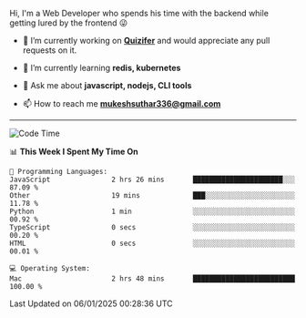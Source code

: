 Hi, I'm a Web Developer who spends his time with the backend while getting lured by the frontend 😜

- 🔭 I’m currently working on **[Quizifer](https://github.com/SutharMukesh/Quizifer/)** and would appreciate any pull requests on it.

- 🌱 I’m currently learning **redis, kubernetes**

- 💬 Ask me about **javascript, nodejs, CLI tools**

- 📫 How to reach me **mukeshsuthar336@gmail.com**

---
<!--START_SECTION:waka-->
![Code Time](http://img.shields.io/badge/Code%20Time-3%2C211%20hrs%208%20mins-blue)

📊 **This Week I Spent My Time On** 

```text
💬 Programming Languages: 
JavaScript               2 hrs 26 mins       ██████████████████████░░░   87.09 % 
Other                    19 mins             ███░░░░░░░░░░░░░░░░░░░░░░   11.78 % 
Python                   1 min               ░░░░░░░░░░░░░░░░░░░░░░░░░   00.92 % 
TypeScript               0 secs              ░░░░░░░░░░░░░░░░░░░░░░░░░   00.20 % 
HTML                     0 secs              ░░░░░░░░░░░░░░░░░░░░░░░░░   00.01 % 

💻 Operating System: 
Mac                      2 hrs 48 mins       █████████████████████████   100.00 % 
```


 Last Updated on 06/01/2025 00:28:36 UTC
<!--END_SECTION:waka-->

